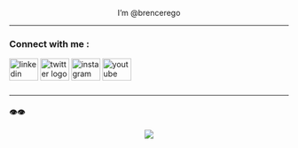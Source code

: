 <p align=center style="" >I’m @brencerego</p>

---

###
<h3 align="left">Connect with me :</h3>

<!--https://profile-readme-generator.com/-->

<div align="left">
  <a href="https://www.linkedin.com/in/brencerego">
    <img src="https://raw.githubusercontent.com/maurodesouza/profile-readme-generator/master/src/assets/icons/social/linkedin/default.svg" width="52" height="40" alt="linkedin logo" ></a>
  <a href="https://www.x.com/brencerego">
    <img src="https://raw.githubusercontent.com/maurodesouza/profile-readme-generator/master/src/assets/icons/social/twitter/default.svg" width="52" height="40" alt="twitter logo" ></a>
  <a href="https://www.instagram.com/brencerego">
    <img src="https://raw.githubusercontent.com/maurodesouza/profile-readme-generator/master/src/assets/icons/social/instagram/default.svg" width="52" height="40" alt="instagram logo" ></a>
  <a href="https://www.youtube.com/brencerego">
    <img src="https://raw.githubusercontent.com/maurodesouza/profile-readme-generator/master/src/assets/icons/social/youtube/default.svg" width="52" height="40" alt="youtube logo"  ></a>
</div>

###
---
#### 👁️👁️
<div align="center">
  <img src="https://profile-counter.glitch.me/brencerego/count.svg?"  />
</div>
